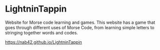 # LightninTappin

Website for Morse code learning and games.
This website has a game that goes through different uses of Morse Code, 
from learning simple letters to stringing together words and codes.

https://nab42.github.io/LightninTappin